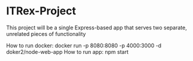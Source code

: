 # ITRex-Project
This project will be a single Express-based app that serves two separate, unrelated pieces of functionality

How to run docker:
docker run -p 8080:8080 -p 4000:3000 -d doker2/node-web-app 
How to run app:
npm start
